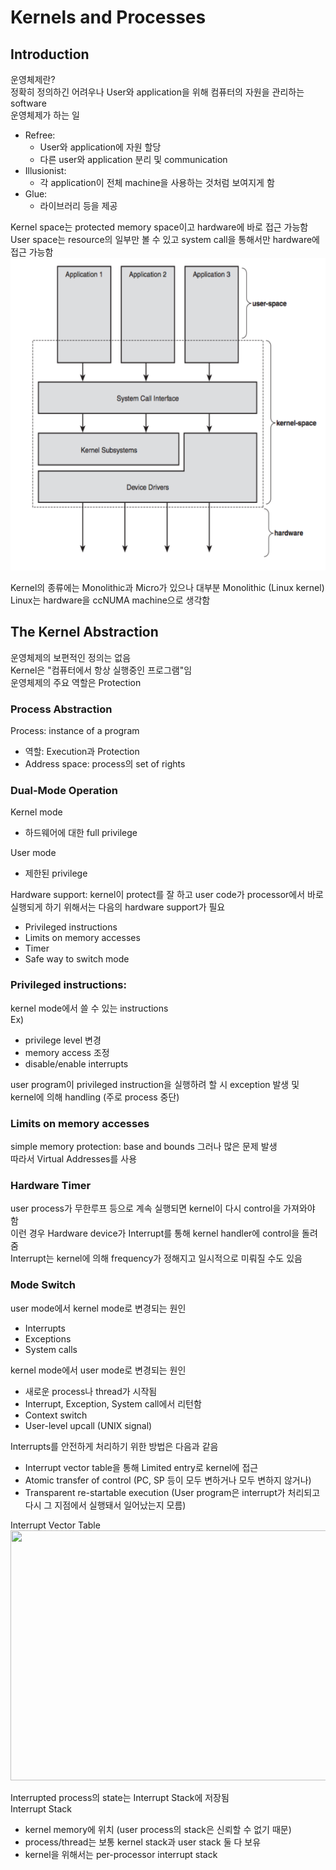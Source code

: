 # Kernels and Processes
## Introduction
운영체제란?   
정확히 정의하긴 어려우나 User와 application을 위해 컴퓨터의 자원을 관리하는 software   
운영체제가 하는 일
- Refree:
    - User와 application에 자원 할당
    - 다른 user와 application 분리 및 communication
- Illusionist:
    - 각 application이 전체 machine을 사용하는 것처럼 보여지게 함
- Glue:
    - 라이브러리 등을 제공

Kernel space는 protected memory space이고 hardware에 바로 접근 가능함   
User space는 resource의 일부만 볼 수 있고 system call을 통해서만 hardware에 접근 가능함
<img src = "https://github.com/eomhs/TIL/blob/main/figures/Relationship%20between%20spaces.PNG" width="600" height="500"/>

Kernel의 종류에는 Monolithic과 Micro가 있으나 대부분 Monolithic (Linux kernel)  
Linux는 hardware을 ccNUMA machine으로 생각함
## The Kernel Abstraction
운영체제의 보편적인 정의는 없음   
Kernel은 "컴퓨터에서 항상 실행중인 프로그램"임   
운영체제의 주요 역할은 Protection   
### Process Abstraction
Process: instance of a program
- 역할: Execution과 Protection
- Address space: process의 set of rights
### Dual-Mode Operation
Kernel mode
- 하드웨어에 대한 full privilege

User mode
- 제한된 privilege

Hardware support: kernel이 protect를 잘 하고 user code가 processor에서 바로 실행되게 하기 위해서는 다음의 hardware support가 필요
- Privileged instructions
- Limits on memory accesses
- Timer
- Safe way to switch mode

### Privileged instructions:   
kernel mode에서 쓸 수 있는 instructions   
Ex)
- privilege level 변경
- memory access 조정
- disable/enable interrupts   

user program이 privileged instruction을 실행하려 할 시 exception 발생 및 kernel에 의해 handling (주로 process 중단) 

### Limits on memory accesses
simple memory protection: base and bounds 그러나 많은 문제 발생   
따라서 Virtual Addresses를 사용

### Hardware Timer
user process가 무한루프 등으로 계속 실행되면 kernel이 다시 control을 가져와야 함  
이런 경우 Hardware device가 Interrupt를 통해 kernel handler에 control을 돌려줌   
Interrupt는 kernel에 의해 frequency가 정해지고 일시적으로 미뤄질 수도 있음

### Mode Switch
user mode에서 kernel mode로 변경되는 원인
- Interrupts
- Exceptions
- System calls

kernel mode에서 user mode로 변경되는 원인   
- 새로운 process나 thread가 시작됨
- Interrupt, Exception, System call에서 리턴함
- Context switch
- User-level upcall (UNIX signal)

Interrupts를 안전하게 처리하기 위한 방법은 다음과 같음
- Interrupt vector table을 통해 Limited entry로 kernel에 접근
- Atomic transfer of control (PC, SP 등이 모두 변하거나 모두 변하지 않거나)
- Transparent re-startable execution (User program은 interrupt가 처리되고 다시 그 지점에서 실행돼서 일어났는지 모름)   

Interrupt Vector Table   
<img src = "https://github.com/eomhs/TIL/blob/main/figures/Interruptp%20Vector%20Table.PNG" width="600" height="400"/>

Interrupted process의 state는 Interrupt Stack에 저장됨   
Interrupt Stack
- kernel memory에 위치 (user process의 stack은 신뢰할 수 없기 때문)
- process/thread는 보통 kernel stack과 user stack 둘 다 보유
- kernel을 위해서는 per-processor interrupt stack





